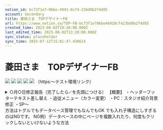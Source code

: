 ```yaml
---
notion_id: bc73f1e7-06be-4941-8cf4-23bd0b2f4d85
account: Secondary
title: 菱田さま　TOPデザイナーFB
url: https://www.notion.so/TOP-FB-bc73f1e706be49418cf423bd0b2f4d85
created_time: 2023-08-02T10:26:00.000Z
last_edited_time: 2023-08-02T13:20:00.000Z
sync_status: placeholder
sync_time: 2025-07-12T15:01:47.430614
---
```

# 菱田さま　TOPデザイナーFB

![](https://prod-files-secure.s3.us-west-2.amazonaws.com/d58fe38c-a9d4-4466-aed9-85604b7b2c6d/480c3b44-af25-4c91-886e-30c2d78d3483/%E3%82%B9%E3%82%AF%E3%83%AA%E3%83%BC%E3%83%B3%E3%82%B7%E3%83%A7%E3%83%83%E3%83%88_2023-08-02_19.26.35.png?X-Amz-Algorithm=AWS4-HMAC-SHA256&X-Amz-Content-Sha256=UNSIGNED-PAYLOAD&X-Amz-Credential=ASIAZI2LB46632GHZTZV%2F20250719%2Fus-west-2%2Fs3%2Faws4_request&X-Amz-Date=20250719T065904Z&X-Amz-Expires=3600&X-Amz-Security-Token=IQoJb3JpZ2luX2VjEIX%2F%2F%2F%2F%2F%2F%2F%2F%2F%2FwEaCXVzLXdlc3QtMiJHMEUCIGGtdHLaaLcqRpgCepGLz84gM79aLmAwFFcQTosR4Ic1AiEA%2ByVjmYdz%2FEBGJxF8QNN09WhUoBm3h1Zxhse%2FMJ683HIqiAQInv%2F%2F%2F%2F%2F%2F%2F%2F%2F%2FARAAGgw2Mzc0MjMxODM4MDUiDBn%2FHqQ9wY6M2ofmKircA5oNq%2FBnup%2ByQvkUNxLMTzGuJt9t6owPbkGZkujN1Iq6GWLlUN7vJJbZxxJ4DyJDHUpT0XwPPhGWa7Tt8VsEFGeTe9%2BklcGBaskh3LA%2FhkPyZ7gwMzYHWgzoChC2Ym9Y1hiI7scd9jwwoIXsD%2F4BHcMy6eMMbfhwSbUO7kesHj04ZMb7JjmFdU5ykvavQlkCxMu1xxfF7otztgA1QeijSRy8sFkjklzfRK%2B7dl4FQ%2FQp8zl%2BKZyN2R0l%2F9LymTa%2Fc318BFeoDouLevPhpEHEZV%2BM%2FPlPBILs72DXsF8eg%2FtNEXTK%2BTBGtwwwe6GdvkIJz070sl0knhm4Y%2FfzgiIS8SIkBE49AtSKZUVWhTHXj3%2FToFwMPUPQpbMkPvOWNF0YAnmfm5dw8xf3QU4bfmGBU5dyTvY%2FnkI8ZYBQLa8NKiRuaSWcv6cANgROhA08fMbaY2s9%2BFebXZB3X3YekOOlpvYDWzVM169dA6f5YxybEl2cPhtZE07dt6tjCc5M2556%2B2r2AAyD9M4NfQAjgSmMeymYxpPC8ickLjrEy7Yf7uFqfIbwU0biJEQ9Fjutw6tObfQSo5751ufwULJHzWpCgiXmUUSkdM6XkxAC3CM5ykBaJ2PaXUVsBvfeIjxjMI%2FF7MMGOqUBWR%2BIG5qvuaM75BTM7yRYA53gSucPMgP7KrQALkz6td26K%2F64h7bfosJrXQ%2FaxGY1I7shpuspXqy2ox2bCi5Z0Upu0tFnBLyOSOoK3S%2BfX9YoJ1DNZeSntnNYV58cX4s0qd%2BSvyNJuQSRtp2Z2QmQQ%2BpeTAwynZhMLSJlDisSlHKQGu6wI%2BZoLfjkcfh%2FZTWUbCzvMs17ZoKo3Z%2FtZHCq74tZGaj0&X-Amz-Signature=49bbac855aa111a0d103569cfc7dcfc74a5247ceb33a3e9722d32c1ce31d7174&X-Amz-SignedHeaders=host&x-amz-checksum-mode=ENABLED&x-id=GetObject)
![](https://prod-files-secure.s3.us-west-2.amazonaws.com/d58fe38c-a9d4-4466-aed9-85604b7b2c6d/675e5754-8243-4c5c-a49e-d8c71b45aa9d/%E3%82%B9%E3%82%AF%E3%83%AA%E3%83%BC%E3%83%B3%E3%82%B7%E3%83%A7%E3%83%83%E3%83%88_2023-08-02_19.26.44.png?X-Amz-Algorithm=AWS4-HMAC-SHA256&X-Amz-Content-Sha256=UNSIGNED-PAYLOAD&X-Amz-Credential=ASIAZI2LB46632GHZTZV%2F20250719%2Fus-west-2%2Fs3%2Faws4_request&X-Amz-Date=20250719T065904Z&X-Amz-Expires=3600&X-Amz-Security-Token=IQoJb3JpZ2luX2VjEIX%2F%2F%2F%2F%2F%2F%2F%2F%2F%2FwEaCXVzLXdlc3QtMiJHMEUCIGGtdHLaaLcqRpgCepGLz84gM79aLmAwFFcQTosR4Ic1AiEA%2ByVjmYdz%2FEBGJxF8QNN09WhUoBm3h1Zxhse%2FMJ683HIqiAQInv%2F%2F%2F%2F%2F%2F%2F%2F%2F%2FARAAGgw2Mzc0MjMxODM4MDUiDBn%2FHqQ9wY6M2ofmKircA5oNq%2FBnup%2ByQvkUNxLMTzGuJt9t6owPbkGZkujN1Iq6GWLlUN7vJJbZxxJ4DyJDHUpT0XwPPhGWa7Tt8VsEFGeTe9%2BklcGBaskh3LA%2FhkPyZ7gwMzYHWgzoChC2Ym9Y1hiI7scd9jwwoIXsD%2F4BHcMy6eMMbfhwSbUO7kesHj04ZMb7JjmFdU5ykvavQlkCxMu1xxfF7otztgA1QeijSRy8sFkjklzfRK%2B7dl4FQ%2FQp8zl%2BKZyN2R0l%2F9LymTa%2Fc318BFeoDouLevPhpEHEZV%2BM%2FPlPBILs72DXsF8eg%2FtNEXTK%2BTBGtwwwe6GdvkIJz070sl0knhm4Y%2FfzgiIS8SIkBE49AtSKZUVWhTHXj3%2FToFwMPUPQpbMkPvOWNF0YAnmfm5dw8xf3QU4bfmGBU5dyTvY%2FnkI8ZYBQLa8NKiRuaSWcv6cANgROhA08fMbaY2s9%2BFebXZB3X3YekOOlpvYDWzVM169dA6f5YxybEl2cPhtZE07dt6tjCc5M2556%2B2r2AAyD9M4NfQAjgSmMeymYxpPC8ickLjrEy7Yf7uFqfIbwU0biJEQ9Fjutw6tObfQSo5751ufwULJHzWpCgiXmUUSkdM6XkxAC3CM5ykBaJ2PaXUVsBvfeIjxjMI%2FF7MMGOqUBWR%2BIG5qvuaM75BTM7yRYA53gSucPMgP7KrQALkz6td26K%2F64h7bfosJrXQ%2FaxGY1I7shpuspXqy2ox2bCi5Z0Upu0tFnBLyOSOoK3S%2BfX9YoJ1DNZeSntnNYV58cX4s0qd%2BSvyNJuQSRtp2Z2QmQQ%2BpeTAwynZhMLSJlDisSlHKQGu6wI%2BZoLfjkcfh%2FZTWUbCzvMs17ZoKo3Z%2FtZHCq74tZGaj0&X-Amz-Signature=af7d291832e8d43699175f641c0d2d691dbde7fa21743cbda9e97dc5fa54c9f6&X-Amz-SignedHeaders=host&x-amz-checksum-mode=ENABLED&x-id=GetObject)
![](https://prod-files-secure.s3.us-west-2.amazonaws.com/d58fe38c-a9d4-4466-aed9-85604b7b2c6d/2c73fe4e-5850-4238-8945-1e193e3b7801/%E3%82%B9%E3%82%AF%E3%83%AA%E3%83%BC%E3%83%B3%E3%82%B7%E3%83%A7%E3%83%83%E3%83%88_2023-08-02_19.26.53.png?X-Amz-Algorithm=AWS4-HMAC-SHA256&X-Amz-Content-Sha256=UNSIGNED-PAYLOAD&X-Amz-Credential=ASIAZI2LB46632GHZTZV%2F20250719%2Fus-west-2%2Fs3%2Faws4_request&X-Amz-Date=20250719T065904Z&X-Amz-Expires=3600&X-Amz-Security-Token=IQoJb3JpZ2luX2VjEIX%2F%2F%2F%2F%2F%2F%2F%2F%2F%2FwEaCXVzLXdlc3QtMiJHMEUCIGGtdHLaaLcqRpgCepGLz84gM79aLmAwFFcQTosR4Ic1AiEA%2ByVjmYdz%2FEBGJxF8QNN09WhUoBm3h1Zxhse%2FMJ683HIqiAQInv%2F%2F%2F%2F%2F%2F%2F%2F%2F%2FARAAGgw2Mzc0MjMxODM4MDUiDBn%2FHqQ9wY6M2ofmKircA5oNq%2FBnup%2ByQvkUNxLMTzGuJt9t6owPbkGZkujN1Iq6GWLlUN7vJJbZxxJ4DyJDHUpT0XwPPhGWa7Tt8VsEFGeTe9%2BklcGBaskh3LA%2FhkPyZ7gwMzYHWgzoChC2Ym9Y1hiI7scd9jwwoIXsD%2F4BHcMy6eMMbfhwSbUO7kesHj04ZMb7JjmFdU5ykvavQlkCxMu1xxfF7otztgA1QeijSRy8sFkjklzfRK%2B7dl4FQ%2FQp8zl%2BKZyN2R0l%2F9LymTa%2Fc318BFeoDouLevPhpEHEZV%2BM%2FPlPBILs72DXsF8eg%2FtNEXTK%2BTBGtwwwe6GdvkIJz070sl0knhm4Y%2FfzgiIS8SIkBE49AtSKZUVWhTHXj3%2FToFwMPUPQpbMkPvOWNF0YAnmfm5dw8xf3QU4bfmGBU5dyTvY%2FnkI8ZYBQLa8NKiRuaSWcv6cANgROhA08fMbaY2s9%2BFebXZB3X3YekOOlpvYDWzVM169dA6f5YxybEl2cPhtZE07dt6tjCc5M2556%2B2r2AAyD9M4NfQAjgSmMeymYxpPC8ickLjrEy7Yf7uFqfIbwU0biJEQ9Fjutw6tObfQSo5751ufwULJHzWpCgiXmUUSkdM6XkxAC3CM5ykBaJ2PaXUVsBvfeIjxjMI%2FF7MMGOqUBWR%2BIG5qvuaM75BTM7yRYA53gSucPMgP7KrQALkz6td26K%2F64h7bfosJrXQ%2FaxGY1I7shpuspXqy2ox2bCi5Z0Upu0tFnBLyOSOoK3S%2BfX9YoJ1DNZeSntnNYV58cX4s0qd%2BSvyNJuQSRtp2Z2QmQQ%2BpeTAwynZhMLSJlDisSlHKQGu6wI%2BZoLfjkcfh%2FZTWUbCzvMs17ZoKo3Z%2FtZHCq74tZGaj0&X-Amz-Signature=d50dba247b1f1e518178045950f36df1251b7ee95799ed94b63d3e0397883d80&X-Amz-SignedHeaders=host&x-amz-checksum-mode=ENABLED&x-id=GetObject)
![](https://prod-files-secure.s3.us-west-2.amazonaws.com/d58fe38c-a9d4-4466-aed9-85604b7b2c6d/b8976640-5bd1-4b82-a9ab-993ee7fa64b3/%E3%82%B9%E3%82%AF%E3%83%AA%E3%83%BC%E3%83%B3%E3%82%B7%E3%83%A7%E3%83%83%E3%83%88_2023-08-02_19.27.01.png?X-Amz-Algorithm=AWS4-HMAC-SHA256&X-Amz-Content-Sha256=UNSIGNED-PAYLOAD&X-Amz-Credential=ASIAZI2LB46632GHZTZV%2F20250719%2Fus-west-2%2Fs3%2Faws4_request&X-Amz-Date=20250719T065904Z&X-Amz-Expires=3600&X-Amz-Security-Token=IQoJb3JpZ2luX2VjEIX%2F%2F%2F%2F%2F%2F%2F%2F%2F%2FwEaCXVzLXdlc3QtMiJHMEUCIGGtdHLaaLcqRpgCepGLz84gM79aLmAwFFcQTosR4Ic1AiEA%2ByVjmYdz%2FEBGJxF8QNN09WhUoBm3h1Zxhse%2FMJ683HIqiAQInv%2F%2F%2F%2F%2F%2F%2F%2F%2F%2FARAAGgw2Mzc0MjMxODM4MDUiDBn%2FHqQ9wY6M2ofmKircA5oNq%2FBnup%2ByQvkUNxLMTzGuJt9t6owPbkGZkujN1Iq6GWLlUN7vJJbZxxJ4DyJDHUpT0XwPPhGWa7Tt8VsEFGeTe9%2BklcGBaskh3LA%2FhkPyZ7gwMzYHWgzoChC2Ym9Y1hiI7scd9jwwoIXsD%2F4BHcMy6eMMbfhwSbUO7kesHj04ZMb7JjmFdU5ykvavQlkCxMu1xxfF7otztgA1QeijSRy8sFkjklzfRK%2B7dl4FQ%2FQp8zl%2BKZyN2R0l%2F9LymTa%2Fc318BFeoDouLevPhpEHEZV%2BM%2FPlPBILs72DXsF8eg%2FtNEXTK%2BTBGtwwwe6GdvkIJz070sl0knhm4Y%2FfzgiIS8SIkBE49AtSKZUVWhTHXj3%2FToFwMPUPQpbMkPvOWNF0YAnmfm5dw8xf3QU4bfmGBU5dyTvY%2FnkI8ZYBQLa8NKiRuaSWcv6cANgROhA08fMbaY2s9%2BFebXZB3X3YekOOlpvYDWzVM169dA6f5YxybEl2cPhtZE07dt6tjCc5M2556%2B2r2AAyD9M4NfQAjgSmMeymYxpPC8ickLjrEy7Yf7uFqfIbwU0biJEQ9Fjutw6tObfQSo5751ufwULJHzWpCgiXmUUSkdM6XkxAC3CM5ykBaJ2PaXUVsBvfeIjxjMI%2FF7MMGOqUBWR%2BIG5qvuaM75BTM7yRYA53gSucPMgP7KrQALkz6td26K%2F64h7bfosJrXQ%2FaxGY1I7shpuspXqy2ox2bCi5Z0Upu0tFnBLyOSOoK3S%2BfX9YoJ1DNZeSntnNYV58cX4s0qd%2BSvyNJuQSRtp2Z2QmQQ%2BpeTAwynZhMLSJlDisSlHKQGu6wI%2BZoLfjkcfh%2FZTWUbCzvMs17ZoKo3Z%2FtZHCq74tZGaj0&X-Amz-Signature=63409d514aa55b946b9a2764edbee6f606ca007ae75ec270979783f4eef0e025&X-Amz-SignedHeaders=host&x-amz-checksum-mode=ENABLED&x-id=GetObject)
![](https://prod-files-secure.s3.us-west-2.amazonaws.com/d58fe38c-a9d4-4466-aed9-85604b7b2c6d/d35e67ea-51e3-4045-a35f-1e40ed025f2b/%E3%82%B9%E3%82%AF%E3%83%AA%E3%83%BC%E3%83%B3%E3%82%B7%E3%83%A7%E3%83%83%E3%83%88_2023-08-02_19.28.45.png?X-Amz-Algorithm=AWS4-HMAC-SHA256&X-Amz-Content-Sha256=UNSIGNED-PAYLOAD&X-Amz-Credential=ASIAZI2LB46632GHZTZV%2F20250719%2Fus-west-2%2Fs3%2Faws4_request&X-Amz-Date=20250719T065904Z&X-Amz-Expires=3600&X-Amz-Security-Token=IQoJb3JpZ2luX2VjEIX%2F%2F%2F%2F%2F%2F%2F%2F%2F%2FwEaCXVzLXdlc3QtMiJHMEUCIGGtdHLaaLcqRpgCepGLz84gM79aLmAwFFcQTosR4Ic1AiEA%2ByVjmYdz%2FEBGJxF8QNN09WhUoBm3h1Zxhse%2FMJ683HIqiAQInv%2F%2F%2F%2F%2F%2F%2F%2F%2F%2FARAAGgw2Mzc0MjMxODM4MDUiDBn%2FHqQ9wY6M2ofmKircA5oNq%2FBnup%2ByQvkUNxLMTzGuJt9t6owPbkGZkujN1Iq6GWLlUN7vJJbZxxJ4DyJDHUpT0XwPPhGWa7Tt8VsEFGeTe9%2BklcGBaskh3LA%2FhkPyZ7gwMzYHWgzoChC2Ym9Y1hiI7scd9jwwoIXsD%2F4BHcMy6eMMbfhwSbUO7kesHj04ZMb7JjmFdU5ykvavQlkCxMu1xxfF7otztgA1QeijSRy8sFkjklzfRK%2B7dl4FQ%2FQp8zl%2BKZyN2R0l%2F9LymTa%2Fc318BFeoDouLevPhpEHEZV%2BM%2FPlPBILs72DXsF8eg%2FtNEXTK%2BTBGtwwwe6GdvkIJz070sl0knhm4Y%2FfzgiIS8SIkBE49AtSKZUVWhTHXj3%2FToFwMPUPQpbMkPvOWNF0YAnmfm5dw8xf3QU4bfmGBU5dyTvY%2FnkI8ZYBQLa8NKiRuaSWcv6cANgROhA08fMbaY2s9%2BFebXZB3X3YekOOlpvYDWzVM169dA6f5YxybEl2cPhtZE07dt6tjCc5M2556%2B2r2AAyD9M4NfQAjgSmMeymYxpPC8ickLjrEy7Yf7uFqfIbwU0biJEQ9Fjutw6tObfQSo5751ufwULJHzWpCgiXmUUSkdM6XkxAC3CM5ykBaJ2PaXUVsBvfeIjxjMI%2FF7MMGOqUBWR%2BIG5qvuaM75BTM7yRYA53gSucPMgP7KrQALkz6td26K%2F64h7bfosJrXQ%2FaxGY1I7shpuspXqy2ox2bCi5Z0Upu0tFnBLyOSOoK3S%2BfX9YoJ1DNZeSntnNYV58cX4s0qd%2BSvyNJuQSRtp2Z2QmQQ%2BpeTAwynZhMLSJlDisSlHKQGu6wI%2BZoLfjkcfh%2FZTWUbCzvMs17ZoKo3Z%2FtZHCq74tZGaj0&X-Amz-Signature=1044ef6ee8631607b9322d9b6ae8afe00c3aa91d39e9db488874ee0c69f81b52&X-Amz-SignedHeaders=host&x-amz-checksum-mode=ENABLED&x-id=GetObject)
  （https:〜テスト環境リンク）
  <details>
  <summary>○月○日修正報告（完了したら✅を先頭につける）
【概要】
・ヘッダーフッターテキスト差し替え
・追従メニュー（カラー変更）
・PC：スタジオ紹介背景修正
・SP〜</summary>
  </details>
  方法はトグルでもデータベース管理でもなんでもOK
でも入れ子構造にしすぎるのはNGです。
NG例）データベースの中にページを複数入れたり、何度もクリックしないといけないような方法
  
